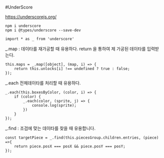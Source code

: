 #UnderScore

https://underscorejs.org/
```
npm i underscore
npm i @types/underscore --save-dev
```
```
import * as _ from 'underscore'
```

_.map : 데이타를 재가공할 때 유용하다.
return 을 통하여 제 가공된  데이타를 입력받는다.
```
this.maps = _.map([object], (map, i) => {
    return this.unlocks[i] !== undefined ? true : false;
});
```
_.each 전체데이타를 처리할 때 유용하다.
```
_.each(this.boxesByColor, (color, i) => {
    if (color) {
        _.each(color, (sprite, j) => {
            console.log(sprite);
        })
    }
});
```
_.find : 조검에 맞는 데이타를 찾을 때 유용합니다.

```
const targetPiece = _.find(this.piecesGroup.children.entries, (piece) =>{
    return piece.posX === posX && piece.posY === posY;
});
```